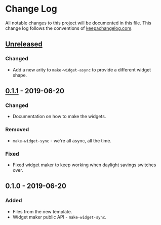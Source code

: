 # Change Log
All notable changes to this project will be documented in this file. This change log follows the conventions of [keepachangelog.com](http://keepachangelog.com/).

## [Unreleased]
### Changed
- Add a new arity to `make-widget-async` to provide a different widget shape.

## [0.1.1] - 2019-06-20
### Changed
- Documentation on how to make the widgets.

### Removed
- `make-widget-sync` - we're all async, all the time.

### Fixed
- Fixed widget maker to keep working when daylight savings switches over.

## 0.1.0 - 2019-06-20
### Added
- Files from the new template.
- Widget maker public API - `make-widget-sync`.

[Unreleased]: https://github.com/your-name/parrot-api.clj/compare/0.1.1...HEAD
[0.1.1]: https://github.com/your-name/parrot-api.clj/compare/0.1.0...0.1.1
